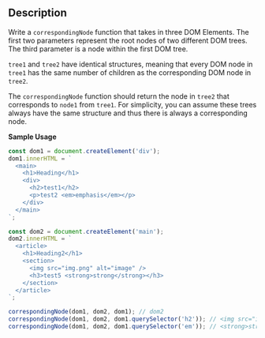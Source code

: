 ## Description
Write a `correspondingNode` function that takes in three DOM Elements. The first two parameters represent the root nodes of two different DOM trees. The third parameter is a node within the first DOM tree.

`tree1` and `tree2` have identical structures, meaning that every DOM node in `tree1` has the same number of children as the corresponding DOM node in `tree2`.

The `correspondingNode` function should return the node in `tree2` that corresponds to `node1` from `tree1`. For simplicity, you can assume these trees always have the same structure and thus there is always a corresponding node.

**Sample Usage**
```javascript
const dom1 = document.createElement('div');
dom1.innerHTML = `
  <main>
    <h1>Heading</h1>
    <div>
      <h2>test1</h2>
      <p>test2 <em>emphasis</em></p>
    </div>
  </main>
`;

const dom2 = document.createElement('main');
dom2.innerHTML = `
  <article>
    <h1>Heading2</h1>
    <section>
      <img src="img.png" alt="image" />
      <h3>test5 <strong>strong</strong></h3>
    </section>
  </article>
`;

correspondingNode(dom1, dom2, dom1); // dom2
correspondingNode(dom1, dom2, dom1.querySelector('h2')); // <img src="img.png" alt="image" />
correspondingNode(dom1, dom2, dom1.querySelector('em')); // <strong>strong</strong>
```